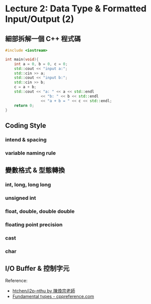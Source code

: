 # Lecture 2: Data Type & Formatted Input/Output (2)

## 細部拆解一個 C++ 程式碼

``` c++
#include <iostream>

int main(void){
    int a = 0, b = 0, c = 0;
    std::cout << "input a:";
    std::cin >> a;
    std::cout << "input b:";
    std::cin >> b;
    c = a + b;
    std::cout << "a: " << a << std::endl
                << "b: " << b << std::endl
                << "a + b = " << c << std::endl;
    return 0;
}
```

## Coding Style

### intend & spacing

### variable naming rule

## 變數格式 & 型態轉換

### int, long, long long

### unsigned int

### float, double, double double

### floating point precision

### cast

### char

## I/O Buffer & 控制字元

Reference:
* [htchen/i2p-nthu by 陳煥宗老師](https://github.com/htchen/i2p-nthu/tree/master/%E7%A8%8B%E5%BC%8F%E8%A8%AD%E8%A8%88%E4%B8%80/Introduction%20to%20programming)
* [Fundamental types - cppreference.com](https://en.cppreference.com/w/cpp/language/types)
